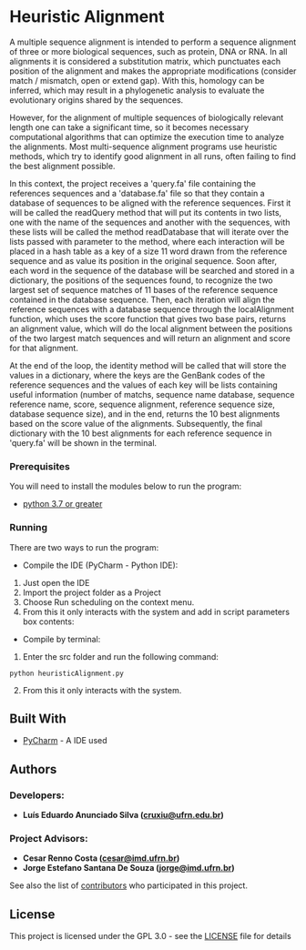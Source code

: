 # Heuristic Alignment

A multiple sequence alignment is intended to perform a sequence alignment of three or more biological sequences, such as protein, DNA or RNA. In all alignments it is considered a substitution matrix, which punctuates each position of the alignment and makes the appropriate modifications (consider match / mismatch, open or extend gap). With this, homology can be inferred, which may result in a phylogenetic analysis to evaluate the evolutionary origins shared by the sequences.

However, for the alignment of multiple sequences of biologically relevant length one can take a significant time, so it becomes necessary computational algorithms that can optimize the execution time to analyze the alignments. Most multi-sequence alignment programs use heuristic methods, which try to identify good alignment in all runs, often failing to find the best alignment possible.

In this context, the project receives a 'query.fa' file containing the references sequences and a 'database.fa' file so that they contain a database of sequences to be aligned with the reference sequences. First it will be called the readQuery method that will put its contents in two lists, one with the name of the sequences and another with the sequences, with these lists will be called the method readDatabase that will iterate over the lists passed with parameter to the method, where each interaction will be placed in a hash table as a key of a size 11 word drawn from the reference sequence and as value its position in the original sequence. Soon after, each word in the sequence of the database will be searched and stored in a dictionary, the positions of the sequences found, to recognize the two largest set of sequence matches of 11 bases of the reference sequence contained in the database sequence. Then, each iteration will align the reference sequences with a database sequence through the localAlignment function, which uses the score function that gives two base pairs, returns an alignment value, which will do the local alignment between the positions of the two largest match sequences and will return an alignment and score for that alignment.

At the end of the loop, the identity method will be called that will store the values in a dictionary, where the keys are the GenBank codes of the reference sequences and the values of each key will be lists containing useful information (number of matchs, sequence name database, sequence reference name, score, sequence alignment, reference sequence size, database sequence size), and in the end, returns the 10 best alignments based on the score value of the alignments. Subsequently, the final dictionary with the 10 best alignments for each reference sequence in 'query.fa' will be shown in the terminal.

### Prerequisites

You will need to install the modules below to run the program: 
* [python 3.7 or greater](https://www.python.org/downloads/release/python-370/)

### Running

There are two ways to run the program:

* Compile the IDE (PyCharm - Python IDE):
1. Just open the IDE
2. Import the project folder as a Project
3. Choose Run scheduling on the context menu.
4. From this it only interacts with the system and add in script parameters box contents:

* Compile by terminal:
1. Enter the src folder and run the following command:
```
python heuristicAlignment.py
```
2. From this it only interacts with the system.

## Built With

* [PyCharm](https://www.jetbrains.com/pycharm/) - A IDE used

## Authors
### Developers: 
* **Luís Eduardo Anunciado Silva ([cruxiu@ufrn.edu.br](mailto:cruxiu@ufrn.edu.br))** 
### Project Advisors: 
* **Cesar Renno Costa ([cesar@imd.ufrn.br](mailto:cesar@imd.ufrn.br))**
* **Jorge Estefano Santana De Souza ([jorge@imd.ufrn.br](mailto:jorge@imd.ufrn.br))**

See also the list of [contributors](https://github.com/cruxiu/IMD0602-HeuristicAlignment/contributors) who participated in this project.

## License

This project is licensed under the GPL 3.0 - see the [LICENSE](LICENSE) file for details

